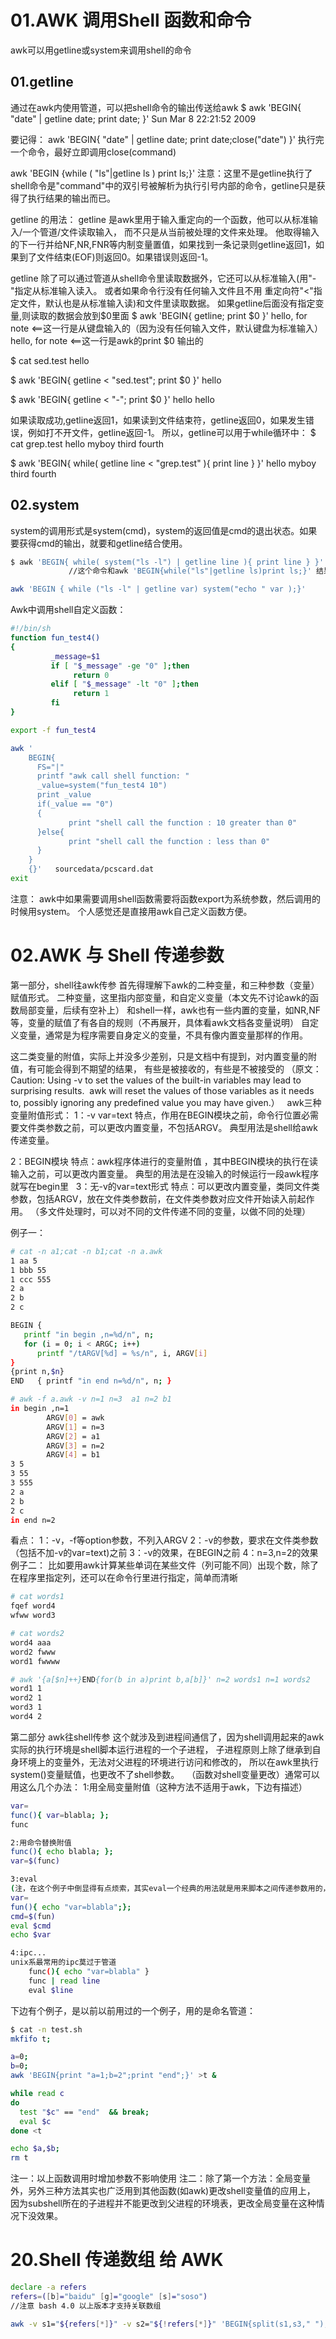 # 01.AWK 调用Shell 函数和命令

awk可以用getline或system来调用shell的命令
## 01.getline
通过在awk内使用管道，可以把shell命令的输出传送给awk
$ awk 'BEGIN{ "date" | getline date; print date; }'
Sun Mar 8 22:21:52 2009

要记得：
awk 'BEGIN{ "date" | getline date; print date;close("date") }'
执行完一个命令，最好立即调用close(command)

awk 'BEGIN {while ( "ls"|getline ls ) print ls;}'
注意：这里不是getline执行了shell命令是"command"中的双引号被解析为执行引号内部的命令，getline只是获得了执行结果的输出而已。

getline 的用法：
getline 是awk里用于输入重定向的一个函数，他可以从标准输入/一个管道/文件读取输入， 而不只是从当前被处理的文件来处理。
他取得输入的下一行并给NF,NR,FNR等内制变量置值，如果找到一条记录则getline返回1，如果到了文件结束(EOF)则返回0。如果错误则返回-1。

getline 除了可以通过管道从shell命令里读取数据外，它还可以从标准输入(用"-"指定从标准输入读入。
或者如果命令行没有任何输入文件且不用 重定向符"<"指定文件，默认也是从标准输入读)和文件里读取数据。
如果getline后面没有指定变量,则读取的数据会放到$0里面
$ awk 'BEGIN{ getline; print $0 }'
hello, for note                          <==这一行是从键盘输入的（因为没有任何输入文件，默认键盘为标准输入）
hello, for note                          <==这一行是awk的print $0 输出的

$ cat sed.test
hello

$ awk 'BEGIN{ getline < "sed.test"; print $0 }'
hello

$ awk 'BEGIN{ getline < "-"; print $0 }'
hello
hello

如果读取成功,getline返回1，如果读到文件结束符，getline返回0，如果发生错误，例如打不开文件，getline返回-1。
所以，getline可以用于while循环中：
$ cat grep.test
hello
myboy
third
fourth

$ awk 'BEGIN{ while( getline line < "grep.test" ){ print line } }'
hello
myboy
third
fourth

## 02.system
system的调用形式是system(cmd)，system的返回值是cmd的退出状态。如果要获得cmd的输出，就要和getline结合使用。
```bash
$ awk 'BEGIN{ while( system("ls -l") | getline line ){ print line } }'
             //这个命令和awk 'BEGIN{while("ls"|getline ls)print ls;}' 结果相同，故双引号是被替换为system，其内容当作cmd被执行。

awk 'BEGIN { while ("ls -l" | getline var) system("echo " var );}'
```
Awk中调用shell自定义函数：
```bash
#!/bin/sh
function fun_test4()
{
         _message=$1
         if [ "$_message" -ge "0" ];then
              return 0
         elif [ "$_message" -lt "0" ];then
              return 1
         fi
}

export -f fun_test4

awk '
    BEGIN{
      FS="|"
      printf "awk call shell function: "
      _value=system("fun_test4 10")
      print _value
      if(_value == "0")
      {
             print "shell call the function : 10 greater than 0"
      }else{
             print "shell call the function : less than 0" 
      }  
    }
    {}'   sourcedata/pcscard.dat    
exit
```
注意：
awk中如果需要调用shell函数需要将函数export为系统参数，然后调用的时候用system。
个人感觉还是直接用awk自己定义函数方便。

# 02.AWK 与 Shell 传递参数

第一部分，shell往awk传参
首先得理解下awk的二种变量，和三种参数（变量）赋值形式。
二种变量，这里指内部变量，和自定义变量（本文先不讨论awk的函数局部变量，后续有空补上）
和shell一样，awk也有一些内置的变量，如NR,NF等，变量的赋值了有各自的规则（不再展开，具体看awk文档各变量说明）
自定义变量，通常是为程序需要自身定义的变量，不具有像内置变量那样的作用。

这二类变量的附值，实际上并没多少差别，只是文档中有提到，对内置变量的附值，有可能会得到不期望的结果，
有些是被接收的，有些是不被接受的
（原文：Caution: Using -v to set the values of the built-in variables may lead to surprising results. 
awk will reset the values of those variables as it needs to, possibly ignoring any predefined value you may have given.）
 
awk三种变量附值形式：
1：-v var=text
特点，作用在BEGIN模块之前，命令行位置必需要文件类参数之前，可以更改内置变量，不包括ARGV。
典型用法是shell给awk传递变量。

2：BEGIN模块
特点：awk程序体进行的变量附值 ，其中BEGIN模块的执行在读输入之前，可以更改内置变量。
典型的用法是在没输入的时候运行一段awk程序就写在begin里
 
3：无-v的var=text形式
特点：可以更改内置变量，类同文件类参数，包括ARGV，放在文件类参数前，在文件类参数对应文件开始读入前起作用。
（多文件处理时，可以对不同的文件传递不同的变量，以做不同的处理）

例子一：
```bash
# cat -n a1;cat -n b1;cat -n a.awk
1 aa 5
1 bbb 55
1 ccc 555
2 a
2 b
2 c

BEGIN {
   printf "in begin ,n=%d/n", n;
   for (i = 0; i < ARGC; i++)
      printf "/tARGV[%d] = %s/n", i, ARGV[i]
}
{print n,$n}
END   { printf "in end n=%d/n", n; }

# awk -f a.awk -v n=1 n=3  a1 n=2 b1 
in begin ,n=1
        ARGV[0] = awk
        ARGV[1] = n=3
        ARGV[2] = a1
        ARGV[3] = n=2
        ARGV[4] = b1
3 5
3 55
3 555
2 a
2 b
2 c
in end n=2
```
看点：
1：-v，-f等option参数，不列入ARGV
2：-v的参数，要求在文件类参数（包括不加-v的var=text)之前
3：-v的效果，在BEGIN之前
4：n=3,n=2的效果
 
例子二：
比如要用awk计算某些单词在某些文件（列可能不同）出现个数，除了在程序里指定列，还可以在命令行里进行指定，简单而清晰
```bash
# cat words1
fqef word4
wfww word3

# cat words2
word4 aaa
word2 fwww
word1 fwwww

# awk '{a[$n]++}END{for(b in a)print b,a[b]}' n=2 words1 n=1 words2
word1 1
word2 1
word3 1
word4 2
```

第二部分 awk往shell传参
这个就涉及到进程间通信了，因为shell调用起来的awk实际的执行环境是shell脚本运行进程的一个子进程，
子进程原则上除了继承到自身环境上的变量外，无法对父进程的环境进行访问和修改的，
所以在awk里执行system()变量赋值，也更改不了shell参数。
 
（函数对shell变量更改）通常可以用这么几个办法：
1:用全局变量附值（这种方法不适用于awk，下边有描述）
```bash
var=
func(){ var=blabla; };
func

2:用命令替换附值
func(){ echo blabla; };
var=$(func)

3:eval
(注，在这个例子中倒显得有点烦索，其实eval一个经典的用法就是用来脚本之间传递参数用的，毕竟进程间环境无法相互涉及）
var=
fun(){ echo "var=blabla";};
cmd=$(fun)
eval $cmd
echo $var

4:ipc...
unix系最常用的ipc莫过于管道
    func(){ echo "var=blabla" }
    func | read line
    eval $line
```
下边有个例子，是以前以前用过的一个例子，用的是命名管道：
```bash
$ cat -n test.sh
mkfifo t;

a=0;
b=0;
awk 'BEGIN{print "a=1;b=2";print "end";}' >t &

while read c
do
  test "$c" == "end"  && break;
  eval $c
done <t

echo $a,$b;
rm t
```
注一：以上函数调用时增加参数不影响使用
注二：除了第一个方法：全局变量外，另外三种方法其实也广泛用到其他函数(如awk)更改shell变量值的应用上，
因为subshell所在的子进程并不能更改到父进程的环境表，更改全局变量在这种情况下没效果。

# 20.Shell 传递数组 给 AWK
```bash
declare -a refers
refers=([b]="baidu" [g]="google" [s]="soso")
//注意 bash 4.0 以上版本才支持关联数组

awk -v s1="${refers[*]}" -v s2="${!refers[*]}" 'BEGIN{split(s1,s3," ");split(s2,s4," ");for (i=1;i<=length(s4);i++) refers[s4[i]]=s3[i]; print refers["b"],refers["g"],refers["s"]}'
```